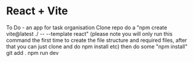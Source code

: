 # React + Vite

To Do - an app for task organisation
Clone repo
do a "npm create vite@latest ./ -- --template react"
(please note you will only run this command the first time to create the file structure and required files, after that you can just clone and do npm install etc)
then do some "npm install"
git add .
npm run dev
